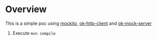 # Overview

This is a simple poc using [mockito], [ok-http-client] and [ok-mock-server]

1. Execute `mvn compile`

[mockito]: https://site.mockito.org/
[ok-http-client]: http://square.github.io/okhttp/
[ok-mock-server]: https://github.com/square/okhttp/tree/master/mockwebserver
